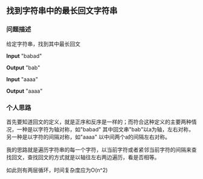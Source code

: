 ## 找到字符串中的最长回文字符串

### 问题描述

给定字符串，找到其中最长回文

**Input** "babad"

**Output** "bab"

**Input** "aaaa"

**Output** "aaaa"

### 个人思路

首先要知道回文的定义，就是正序和反序是一样的；而符合这种定义的主要两种情况，一种是以字符为轴对称，如"babad" 其中回文串"bab"以a为轴，左右对称，另一种是以字符的间隔对称，如"aaaa" 以中间两个a的间隔左右对称。

我的思路就是遍历字符串的每一个字符，以当前字符或者紧邻当前字符的间隔来查找回文，查找回文的方式就是以轴往左右两边遍历，看是否相等。

如此则有两层循环，时间复杂度应为O(n^2)

